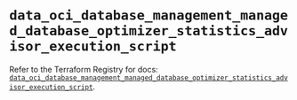 # `data_oci_database_management_managed_database_optimizer_statistics_advisor_execution_script`

Refer to the Terraform Registry for docs: [`data_oci_database_management_managed_database_optimizer_statistics_advisor_execution_script`](https://registry.terraform.io/providers/hashicorp/oci/7.19.0/docs/data-sources/database_management_managed_database_optimizer_statistics_advisor_execution_script).
